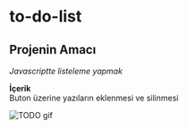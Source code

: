 # to-do-list
## Projenin Amacı
*Javascriptte listeleme yapmak* <br/>

**İçerik** <br/>
Buton üzerine yazıların eklenmesi ve silinmesi 

![TODO gif](TODO.gif)
